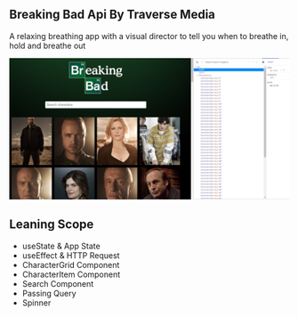 ## Breaking Bad Api By Traverse Media

A relaxing breathing app with a visual director to tell you when to breathe in, hold and breathe out

![Design preview for Relaxer App](./preview.jpg)

## Leaning Scope

- useState & App State
- useEffect & HTTP Request
- CharacterGrid Component
- CharacterItem Component
- Search Component
- Passing Query
- Spinner 